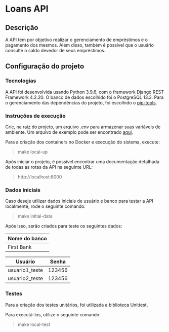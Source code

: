 # Loans API

## Descrição

A API tem por objetivo realizar o gerenciamento de empréstimos e o pagamento dos mesmos. Além disso, também é possível que o usuário consulte o saldo devedor de seus empréstimos.

## Configuração do projeto

### Tecnologias

A API foi desenvolvida usando Python 3.9.6, com o framework Django REST Framework 4.2.20. O banco de dados escolhido foi o PostgreSQL 13.3. Para o gerenciamento das dependências do projeto, foi escolhido o [pip-tools](https://pypi.org/project/pip-tools/).
### Instruções de execução

Crie, na raiz do projeto, um arquivo .env para armazenar suas variáveis de ambiente. Um arquivo de exemplo pode ser encontrado [aqui](.env_example).

Para a criação dos containers no Docker e execução do sistema, execute:
> make local-up

Após iniciar o projeto, é possível encontrar uma documentação detalhada de todas as rotas da API na seguinte URL:
> http://localhost:8000

### Dados iniciais

Caso deseje utilizar dados iniciais de usuário e banco para testar a API localmente, rode o seguinte comando:
> make initial-data

Após isso, serão criados para teste os seguintes dados:

| Nome do banco |
|---------------|
| First Bank    |

| Usuário        | Senha  |
|----------------|--------|
| usuario1_teste | 123456 |
| usuario2_teste | 123456 |

### Testes

Para a criação dos testes unitários, foi utilizada a biblioteca Unittest. 

Para executá-los, utilize o seguinte comando:
> make local-test
